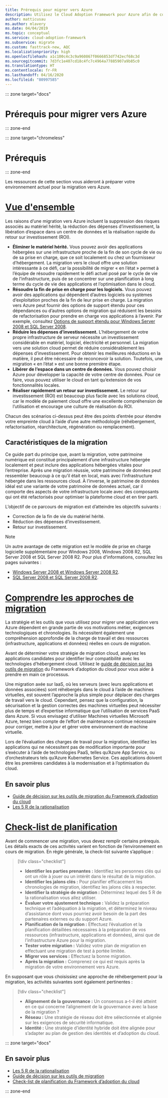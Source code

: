 ```yaml
---
title: Prérequis pour migrer vers Azure
description: Utilisez le Cloud Adoption Framework pour Azure afin de comprendre comment vous préparer à la migration Azure et quels sont les prérequis nécessaires à la réussite d’un projet de migration.
author: matticusau
ms.author: mlavery
ms.date: 04/04/2019
ms.topic: conceptual
ms.service: cloud-adoption-framework
ms.subservice: migrate
ms.custom: fasttrack-new, AQC
ms.localizationpriority: high
ms.openlocfilehash: a1c100c4c3c9a960867f0666853df742ecf68c3d
ms.sourcegitcommit: 7d3fc1e407cd18c4fc7c4964a77885907a9b85c0
ms.translationtype: HT
ms.contentlocale: fr-FR
ms.lasthandoff: 04/16/2020
ms.locfileid: "80997585"
---
```

::: zone target="docs"

# <a name="prerequisites-for-migrating-to-azure"></a>Prérequis pour migrer vers Azure

::: zone-end

::: zone target="chromeless"

# <a name="prerequisites"></a>Prérequis

::: zone-end

Les ressources de cette section vous aideront à préparer votre environnement actuel pour la migration vers Azure.

# <a name="overview"></a>[Vue d'ensemble](#tab/Overview)

Les raisons d’une migration vers Azure incluent la suppression des risques associés au matériel hérité, la réduction des dépenses d’investissement, la libération d’espace dans un centre de données et la réalisation rapide du retour sur investissement (ROI).

- **Éliminer le matériel hérité.** Vous pouvez avoir des applications hébergées sur une infrastructure proche de la fin de son cycle de vie ou de sa prise en charge, que ce soit localement ou chez un fournisseur d’hébergement. La migration vers le cloud offre une solution intéressante à ce défi, car la possibilité de migrer « en l’état » permet à l’équipe de résoudre rapidement le défi actuel posé par le cycle de vie de l’infrastructure, puis de se concentrer sur une planification à long terme du cycle de vie des applications et l’optimisation dans le cloud.
- **Résoudre la fin de prise en charge pour les logiciels.** Vous pouvez avoir des applications qui dépendent d’autres logiciels ou systèmes d’exploitation proches de la fin de leur prise en charge. La migration vers Azure peut fournir des options de support étendu pour ces dépendances ou d’autres options de migration qui réduisent les besoins de refactorisation pour prendre en charge vos applications à l’avenir. Par exemple, consultez [Options de support étendu pour Windows Server 2008 et SQL Server 2008](https://azure.microsoft.com/blog/announcing-new-options-for-sql-server-2008-and-windows-server-2008-end-of-support).
- **Réduire les dépenses d’investissement.** L’hébergement de votre propre infrastructure de serveur nécessite un investissement considérable en matériel, logiciel, électricité et personnel. La migration vers une solution cloud permet de réduire considérablement les dépenses d’investissement. Pour obtenir les meilleures réductions en la matière, il peut être nécessaire de reconcevoir la solution. Toutefois, une migration « en l’état » est une bonne première étape.
- **Libérer de l’espace dans un centre de données.** Vous pouvez choisir Azure pour développer la capacité de votre centre de données. Pour ce faire, vous pouvez utiliser le cloud en tant qu’extension de vos fonctionnalités locales.
- **Réaliser rapidement un retour sur investissement.** Le retour sur investissement (ROI) est beaucoup plus facile avec les solutions cloud, car le modèle de paiement cloud offre une excellente compréhension de l’utilisation et encourage une culture de réalisation du ROI.

Chacun des scénarios ci-dessus peut être des points d’entrée pour étendre votre empreinte cloud à l’aide d’une autre méthodologie (réhébergement, refactorisation, réarchitecture, régénération ou remplacement).

## <a name="migration-characteristics"></a>Caractéristiques de la migration

Ce guide part du principe que, avant la migration, votre patrimoine numérique est constitué principalement d’une infrastructure hébergée localement et peut inclure des applications hébergées vitales pour l’entreprise. Après une migration réussie, votre patrimoine de données peut ressembler beaucoup à ce qu’il était en local, mais avec l’infrastructure hébergée dans les ressources cloud. À l’inverse, le patrimoine de données idéal est une variante de votre patrimoine de données actuel, car il comporte des aspects de votre infrastructure locale avec des composants qui ont été refactorisés pour optimiser la plateforme cloud et en tirer parti.

L’objectif de ce parcours de migration est d’atteindre les objectifs suivants :

- Correction de la fin de vie du matériel hérité.
- Réduction des dépenses d’investissement.
- Retour sur investissement.

> [!NOTE]
> Un autre avantage de cette migration est le modèle de prise en charge logicielle supplémentaire pour Windows 2008, Windows 2008 R2, SQL Server 2008 et SQL Server 2008 R2. Pour plus d'informations, consultez les pages suivantes :
>
> - [Windows Server 2008 et Windows Server 2008 R2](https://www.microsoft.com/cloud-platform/windows-server-2008).
> - [SQL Server 2008 et SQL Server 2008 R2](https://www.microsoft.com/sql-server/sql-server-2008).

# <a name="understand-migration-approaches"></a>[Comprendre les approches de migration](#tab/Approach)

La stratégie et les outils que vous utilisez pour migrer une application vers Azure dépendent en grande partie de vos motivations métier, exigences technologiques et chronologies. Ils nécessitent également une compréhension approfondie de la charge de travail et des ressources (infrastructure, applications et données) réelles en cours de migration.

Avant de déterminer votre stratégie de migration cloud, analysez les applications candidates pour identifier leur compatibilité avec les technologies d’hébergement cloud. Utilisez le [guide de décision sur les outils de migration](../../decision-guides/migrate-decision-guide/index.md) du Framework d’adoption du cloud pour vous aider à prendre en main ce processus.

Une migration axée sur IaaS, où les serveurs (avec leurs applications et données associées) sont réhébergés dans le cloud à l’aide de machines virtuelles, est souvent l’approche la plus simple pour déplacer des charges de travail vers le cloud. Cependant, pensez que la configuration, la sécurisation et la gestion correctes des machines virtuelles peut nécessiter plus de temps et d’expertise informatique que l’utilisation de services PaaS dans Azure. Si vous envisagez d’utiliser Machines virtuelles Microsoft Azure, tenez bien compte de l’effort de maintenance continue nécessaire pour corriger, mettre à jour et gérer votre environnement de machine virtuelle.

Lors de l’évaluation des charges de travail pour la migration, identifiez les applications qui ne nécessitent pas de modification importante pour s’exécuter à l’aide de technologies PaaS, telles qu’Azure App Service, ou d’orchestrateurs tels qu’Azure Kubernetes Service. Ces applications doivent être les premières candidates à la modernisation et à l’optimisation du cloud.

## <a name="learn-more"></a>En savoir plus

- [Guide de décision sur les outils de migration du Framework d’adoption du cloud](../../decision-guides/migrate-decision-guide/index.md)
- [Les 5 R de la rationalisation](../../digital-estate/5-rs-of-rationalization.md)

# <a name="planning-checklist"></a>[Check-list de planification](#tab/Checklist)

Avant de commencer une migration, vous devez remplir certains prérequis. Les détails exacts de ces activités varient en fonction de l’environnement en cours de migration. En règle générale, la check-list suivante s’applique :

> [!div class="checklist"]
>
> - **Identifier les parties prenantes :** Identifiez les personnes clés qui ont un rôle à jouer ou un intérêt dans le résultat de la migration.
> - **Identifier les jalons clés :** Pour planifier efficacement les chronologies de migration, identifiez les jalons clés à respecter.
> - **Identifier la stratégie de migration :** Déterminez lequel des 5 R de la rationalisation vous allez utiliser.
> - **Évaluer votre ajustement technique :** Validez la préparation technique et l’adéquation à la migration, et déterminez le niveau d’assistance dont vous pourriez avoir besoin de la part des partenaires externes ou du support Azure.
> - **Planification de la migration :** Effectuez l’évaluation et la planification détaillées nécessaires à la préparation de vos ressources (infrastructure, applications et données), ainsi que de l’infrastructure Azure pour la migration.
> - **Tester votre migration :** Validez votre plan de migration en effectuant une migration de test à portée limitée.
> - **Migrer vos services :** Effectuez la bonne migration.
> - **Après la migration :** Comprenez ce qui est requis après la migration de votre environnement vers Azure.

En supposant que vous choisissiez une approche de réhébergement pour la migration, les activités suivantes sont également pertinentes :

> [!div class="checklist"]
>
> - **Alignement de la gouvernance :** Un consensus a-t-il été atteint en ce qui concerne l’alignement de la gouvernance avec la base de la migration ?
> - **Réseau :** Une stratégie de réseau doit être sélectionnée et alignée sur les exigences de sécurité informatique.
> - **Identité :** Une stratégie d’identité hybride doit être alignée pour s’adapter au plan de gestion des identités et d’adoption du cloud.

::: zone target="docs"

<!-- markdownlint-disable MD024 -->

## <a name="learn-more"></a>En savoir plus

- [Les 5 R de la rationalisation](../../digital-estate/5-rs-of-rationalization.md)
- [Guide de décision sur les outils de migration](../../decision-guides/migrate-decision-guide/index.md)
- [Check-list de planification du Framework d’adoption du cloud](../migration-considerations/prerequisites/planning-checklist.md)

::: zone-end
